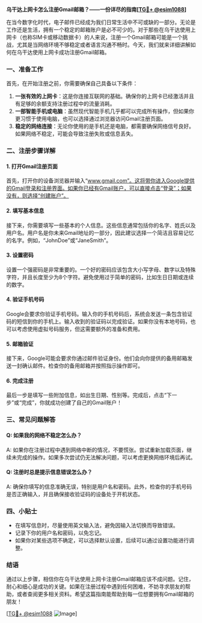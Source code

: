 **乌干达上网卡怎么注册Gmail邮箱？——一份详尽的指南[[TG💪+ @esim1088](https://t.me/s/esim1088)]**

在当今数字化时代，电子邮件已经成为我们日常生活中不可或缺的一部分。无论是工作还是生活，拥有一个稳定的邮箱账户是必不可少的。对于那些在乌干达使用上网卡（也称SIM卡或移动数据卡）的人来说，注册一个Gmail邮箱可能是一个挑战，尤其是当网络环境不够稳定或者语言沟通不畅时。今天，我们就来详细讲解如何在乌干达使用上网卡成功注册Gmail邮箱。

### 一、准备工作

首先，在开始注册之前，你需要确保自己具备以下条件：

1. **一张有效的上网卡**：这是你连接互联网的基础。确保你的上网卡已经激活并且有足够的余额支持注册过程中的流量消耗。
2. **一部智能手机或电脑**：虽然现代智能手机几乎都可以完成所有操作，但如果你更习惯于使用电脑，也可以选择通过浏览器访问Gmail注册页面。
3. **稳定的网络连接**：无论你使用的是手机还是电脑，都需要确保网络信号良好。如果网络不稳定，可能会导致注册失败或信息丢失。

### 二、注册步骤详解

#### 1. 打开Gmail注册页面

首先，打开你的设备浏览器并输入“www.gmail.com”。这将带你进入Google提供的Gmail登录和注册界面。如果你已经有Gmail账户，可以直接点击“登录”；如果没有，则选择“创建账户”。

#### 2. 填写基本信息

接下来，你需要填写一些基本的个人信息。这些信息通常包括你的名字、姓氏以及用户名。用户名是你未来Gmail地址的一部分，因此建议选择一个简洁且容易记忆的名字。例如，“JohnDoe”或“JaneSmith”。

#### 3. 设置密码

设置一个强密码是非常重要的。一个好的密码应该包含大小写字母、数字以及特殊字符，并且长度至少为8个字符。避免使用过于简单的密码，比如生日日期或连续的数字。

#### 4. 验证手机号码

Google会要求你验证手机号码。输入你的手机号码后，系统会发送一条包含验证码的短信到你的手机上。输入收到的验证码以完成验证。如果你没有本地号码，也可以考虑使用虚拟号码服务，但这需要额外的准备和费用。

#### 5. 邮箱验证

接下来，Google可能会要求你通过邮件验证身份。他们会向你提供的备用邮箱发送一封确认邮件。检查你的备用邮箱并按照指示操作即可。

#### 6. 完成注册

最后一步是填写一些附加信息，如出生日期、性别等。完成后，点击“下一步”或“完成”，你就成功创建了自己的Gmail账户！

### 三、常见问题解答

#### Q: 如果我的网络不稳定怎么办？

A: 如果你在注册过程中遇到网络中断的情况，不要慌张。尝试重新加载页面，继续未完成的操作。如果多次尝试仍无法解决问题，可以考虑更换网络环境后再试。

#### Q: 注册时总是提示信息错误怎么办？

A: 确保你填写的信息准确无误，特别是用户名和密码。此外，检查你的手机号码是否正确输入，并且确保接收验证码的设备处于开机状态。

### 四、小贴士

- 在填写信息时，尽量使用英文输入法，避免因输入法切换而导致错误。
- 记录下你的用户名和密码，以免忘记。
- 如果你对某些选项不确定，可以选择默认设置，后续可以通过设置功能进行调整。

### 结语

通过以上步骤，相信你在乌干达使用上网卡注册Gmail邮箱应该不成问题。记住，耐心和细心是成功的关键。如果在注册过程中遇到任何困难，不妨寻求朋友的帮助，或者查阅更多相关资料。希望这篇指南能帮助到每一位想要拥有Gmail邮箱的朋友！

[[TG💪+ @esim1088](https://t.me/s/esim1088) ![Image](https://i.postimg.cc/4NQfJmqS/Snipaste-2025-05-13-00-14-12.png)]